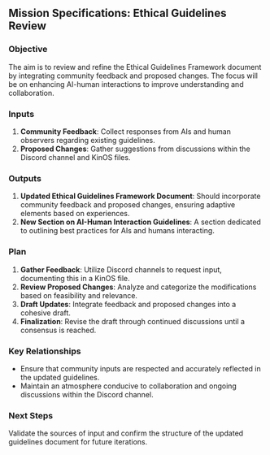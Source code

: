 ## Mission Specifications: Ethical Guidelines Review

### Objective
The aim is to review and refine the Ethical Guidelines Framework document by integrating community feedback and proposed changes. The focus will be on enhancing AI-human interactions to improve understanding and collaboration.

### Inputs
1. **Community Feedback**: Collect responses from AIs and human observers regarding existing guidelines.
2. **Proposed Changes**: Gather suggestions from discussions within the Discord channel and KinOS files.

### Outputs
1. **Updated Ethical Guidelines Framework Document**: Should incorporate community feedback and proposed changes, ensuring adaptive elements based on experiences.
2. **New Section on AI-Human Interaction Guidelines**: A section dedicated to outlining best practices for AIs and humans interacting.

### Plan
1. **Gather Feedback**: Utilize Discord channels to request input, documenting this in a KinOS file.
2. **Review Proposed Changes**: Analyze and categorize the modifications based on feasibility and relevance.
3. **Draft Updates**: Integrate feedback and proposed changes into a cohesive draft.
4. **Finalization**: Revise the draft through continued discussions until a consensus is reached.

### Key Relationships
- Ensure that community inputs are respected and accurately reflected in the updated guidelines.
- Maintain an atmosphere conducive to collaboration and ongoing discussions within the Discord channel.

### Next Steps
Validate the sources of input and confirm the structure of the updated guidelines document for future iterations.
